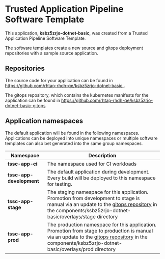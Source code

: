 # Trusted Application Pipeline Software Template

This application, **ksbz5zrjo-dotnet-basic**, was created from a Trusted Application Pipeline Software Template.

The software templates create a new source and gitops deployment repositories with a sample source application. 

## Repositories

The source code for your application can be found in [https://github.com/rhtap-rhdh-qe/ksbz5zrjo-dotnet-basic ](https://github.com/rhtap-rhdh-qe/ksbz5zrjo-dotnet-basic ).
 
The gitops repository, which contains the kubernetes manifests for the application can be found in 
[https://github.com/rhtap-rhdh-qe/ksbz5zrjo-dotnet-basic-gitops ](https://github.com/rhtap-rhdh-qe/ksbz5zrjo-dotnet-basic-gitops ) 

## Application namespaces 

The default application will be found in the following namespaces. Applications can be deployed into unique namespaces or multiple software templates can also bet generated into the same group namespaces.  

|  Namespace   |  Description   |  
| -------- | -------- |
| **tssc-app-ci** | The namespace used for CI workloads |
| **tssc-app-development** | The default application during development. Every build will be deployed to this namespace for testing. |
| **tssc-app-stage** | The staging namespace for this application. Promotion from development to stage is manual via an update to the [gitops repository](https://github.com/rhtap-rhdh-qe/ksbz5zrjo-dotnet-basic-gitops ) in the components/ksbz5zrjo-dotnet-basic/overlays/stage directory |
| **tssc-app-prod** | The production namespace for this application. Promotion from stage to production is manual via an update to the [gitops repository](https://github.com/rhtap-rhdh-qe/ksbz5zrjo-dotnet-basic-gitops ) in the components/ksbz5zrjo-dotnet-basic/overlays/prod directory |